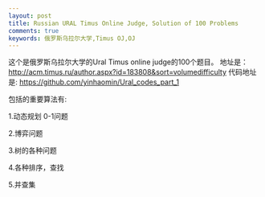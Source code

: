 ```yaml
---
layout: post
title: Russian URAL Timus Online Judge, Solution of 100 Problems
comments: true
keywords: 俄罗斯乌拉尔大学,Timus OJ,OJ
---
```


这个是俄罗斯乌拉尔大学的Ural Timus online judge的100个题目。 
地址是：http://acm.timus.ru/author.aspx?id=183808&sort=volumedifficulty 
代码地址是: https://github.com/yinhaomin/Ural_codes_part_1

包括的重要算法有:

1.动态规划 0-1问题

2.博弈问题

3.树的各种问题

4.各种排序，查找

5.并查集
